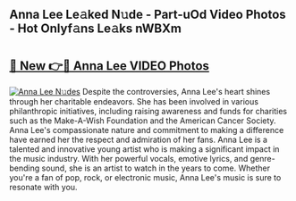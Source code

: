## Anna Lee Le𝚊ked N𝚞de - Part-uOd Video Photos - Hot Onlyf𝚊ns Le𝚊ks nWBXm

# <h2><a href="http://ab33461.deff.icu/?id=Anna+Lee">🔗 New 👉🔴 Anna Lee VIDEO Photos</a></h2>

[![Anna Lee N𝚞des](https://i.imgur.com/rIISA9y.gif)](http://ab33461.deff.icu/?id=Anna+Lee)
Despite the controversies, Anna Lee's heart shines through her charitable endeavors. She has been involved in various philanthropic initiatives, including raising awareness and funds for charities such as the Make-A-Wish Foundation and the American Cancer Society. Anna Lee's compassionate nature and commitment to making a difference have earned her the respect and admiration of her fans. Anna Lee is a talented and innovative young artist who is making a significant impact in the music industry. With her powerful vocals, emotive lyrics, and genre-bending sound, she is an artist to watch in the years to come. Whether you're a fan of pop, rock, or electronic music, Anna Lee's music is sure to resonate with you.
